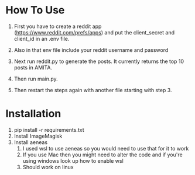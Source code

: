 # How To Use

1. First you have to create a reddit app (https://www.reddit.com/prefs/apps) and
   put the client_secret and client_id in an .env file.
   
3. Also in that env file include your reddit username and password

4. Next run reddit.py to generate the posts. It currently
   returns the top 10 posts in AMITA.

5. Then run main.py.

6. Then restart the steps again with another file starting with step 3.

# Installation

1. pip install -r requirements.txt
2. Install ImageMagisk
3. Install aeneas
   1. I used wsl to use aeneas so you would need to use that for it to work
   2. If you use Mac then you might need to alter the code and if you're using windows look up how to enable wsl
   3. Should work on linux
